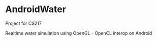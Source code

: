 # AndroidWater
Project for CS217

Realtime water simulation using OpenGL - OpenCL interop on Android
